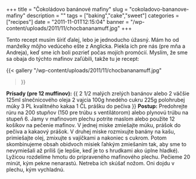 +++
title = "Čokoládovo banánové mafiny"
slug = "cokoladovo-bananove-mafiny"
description = ""
tags = ["baking","cake","sweet"]
categories = ["recipes"]
date = "2011-11-01T12:15:04"
banner = "/wp-content/uploads/2011/11/chocbananamuff.jpg"
+++

Tento recept musím šíriť ďalej, lebo je jednoducho úžasný. Mám ho od manželky môjho vedúceho ešte z Anglicka. Piekla ich pre nás (pre mňa a Andreja), keď sme
ich boli pozrieť počas mojích promócií. Myslím, že sme sa obaja do týchto mafinov zaľúbili, takže
tu je recept:

{{< gallery
    "/wp-content/uploads/2011/11/chocbananamuff.jpg"
>}}

**Prísady (pre 12 muffinov):**
{{ 2 1/2 malých zrelých banánov alebo 2 väčšie
125ml slnečnicového oleja
2 vajcia
100g hnedého cukru
225g polohrubej múky
3 PL kvalitného kakaa
1 ČL prášku do pečiva }}
**Postup:**
Predohrejte rúru na 200 stupňov (150 pre trúbu s ventilátorom) alebo plynovú trúbu na stupeň 6. Jamy
v mafinovom plechu potrite maslom alebo použite 12 košíkov na pečenie mafinov. V jednej miske
zmiešajte múku, prášok do pečiva a kakaový prášok. V druhej miske rozmixujte banány na kašu,
primiešajte olej, zmixujte s vajíčkami a nakoniec s cukrom. Potom skombinujeme obsah obidvoch
misiek ľahkým zmiešaním tak, aby sme to nevymiešali až príliš (je lepšie, keď je to s hrudkami ako
úplne hladké). Lyžicou rozdelíme hmotu do pripraveného mafinového plechu. Pečieme 20 minút, kým
pekne nenarastú. Netreba ich skúšať nožom. Oni dojdu v plechu, kým vychladnú.

